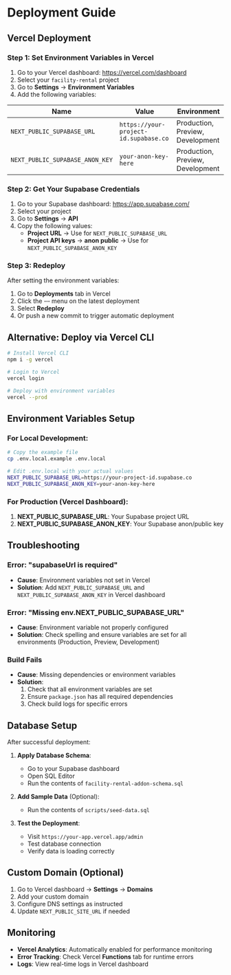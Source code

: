 # Deployment Guide

## Vercel Deployment

### Step 1: Set Environment Variables in Vercel

1. Go to your Vercel dashboard: https://vercel.com/dashboard
2. Select your `facility-rental` project
3. Go to **Settings** → **Environment Variables**
4. Add the following variables:

| Name | Value | Environment |
|------|-------|-------------|
| `NEXT_PUBLIC_SUPABASE_URL` | `https://your-project-id.supabase.co` | Production, Preview, Development |
| `NEXT_PUBLIC_SUPABASE_ANON_KEY` | `your-anon-key-here` | Production, Preview, Development |

### Step 2: Get Your Supabase Credentials

1. Go to your Supabase dashboard: https://app.supabase.com/
2. Select your project
3. Go to **Settings** → **API**
4. Copy the following values:
   - **Project URL** → Use for `NEXT_PUBLIC_SUPABASE_URL`
   - **Project API keys** → **anon public** → Use for `NEXT_PUBLIC_SUPABASE_ANON_KEY`

### Step 3: Redeploy

After setting the environment variables:
1. Go to **Deployments** tab in Vercel
2. Click the **⋯** menu on the latest deployment
3. Select **Redeploy**
4. Or push a new commit to trigger automatic deployment

## Alternative: Deploy via Vercel CLI

```bash
# Install Vercel CLI
npm i -g vercel

# Login to Vercel
vercel login

# Deploy with environment variables
vercel --prod
```

## Environment Variables Setup

### For Local Development:
```bash
# Copy the example file
cp .env.local.example .env.local

# Edit .env.local with your actual values
NEXT_PUBLIC_SUPABASE_URL=https://your-project-id.supabase.co
NEXT_PUBLIC_SUPABASE_ANON_KEY=your-anon-key-here
```

### For Production (Vercel Dashboard):
1. **NEXT_PUBLIC_SUPABASE_URL**: Your Supabase project URL
2. **NEXT_PUBLIC_SUPABASE_ANON_KEY**: Your Supabase anon/public key

## Troubleshooting

### Error: "supabaseUrl is required"
- **Cause**: Environment variables not set in Vercel
- **Solution**: Add `NEXT_PUBLIC_SUPABASE_URL` and `NEXT_PUBLIC_SUPABASE_ANON_KEY` in Vercel dashboard

### Error: "Missing env.NEXT_PUBLIC_SUPABASE_URL"
- **Cause**: Environment variable not properly configured
- **Solution**: Check spelling and ensure variables are set for all environments (Production, Preview, Development)

### Build Fails
- **Cause**: Missing dependencies or environment variables
- **Solution**: 
  1. Check that all environment variables are set
  2. Ensure `package.json` has all required dependencies
  3. Check build logs for specific errors

## Database Setup

After successful deployment:

1. **Apply Database Schema**:
   - Go to your Supabase dashboard
   - Open SQL Editor
   - Run the contents of `facility-rental-addon-schema.sql`

2. **Add Sample Data** (Optional):
   - Run the contents of `scripts/seed-data.sql`

3. **Test the Deployment**:
   - Visit `https://your-app.vercel.app/admin`
   - Test database connection
   - Verify data is loading correctly

## Custom Domain (Optional)

1. Go to Vercel dashboard → **Settings** → **Domains**
2. Add your custom domain
3. Configure DNS settings as instructed
4. Update `NEXT_PUBLIC_SITE_URL` if needed

## Monitoring

- **Vercel Analytics**: Automatically enabled for performance monitoring
- **Error Tracking**: Check Vercel **Functions** tab for runtime errors
- **Logs**: View real-time logs in Vercel dashboard